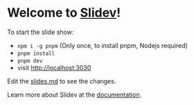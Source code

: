 # Welcome to [Slidev](https://github.com/slidevjs/slidev)!

To start the slide show:

- `npm i -g pnpm` (Only once, to install pnpm, Nodejs required)
- `pnpm install`
- `pnpm dev`
- visit [http://localhost:3030](http://localhost:3030)

Edit the [slides.md](./slides.md) to see the changes.

Learn more about Slidev at the [documentation](https://sli.dev/).
